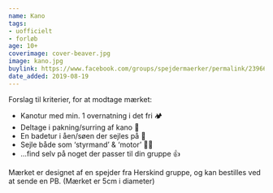 ```yaml
---
name: Kano
tags:
- uofficielt
- forløb
age: 10+
coverimage: cover-beaver.jpg
image: kano.jpg
buylink: https://www.facebook.com/groups/spejdermaerker/permalink/2396696307229071/
date_added: 2019-08-19
---
```

Forslag til kriterier, for at modtage mærket:

- Kanotur med min. 1 overnatning i det fri 🏕
- Deltage i pakning/surring af kano 🧳
- En badetur i åen/søen der sejles på 🛶
- Sejle både som ‘styrmand’ & ‘motor’ 👩‍✈️
- ...find selv på noget der passer til din gruppe 👍

Mærket er designet af en spejder fra Herskind gruppe, og kan bestilles ved at sende en PB.
(Mærket er 5cm i diameter)